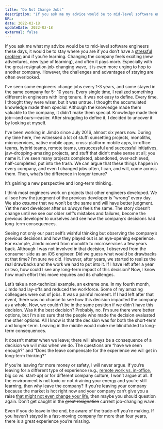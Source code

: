 ```yaml
---
title: "Do Not Change Jobs"
description: "If you ask me my advice would be to mid-level software engineers these days, it would be to stay where you are if you don’t have a stressful problem and if you’re learning."
URL:
date: 2022-02-18
updateDate: 2022-02-18
external: false
---
```


If you ask me what my advice would be to mid-level software engineers these days, it would be to stay where you are if you don’t have a [stressful problem](/a-life-without-problems-the-happiness/) and if you’re learning. Changing the company feels exciting (new adventures, new type of learning), and often it pays more. Especially with the ~~great resignation~~ job-changing wave, it is even more urging to hop to another company. However, the challenges and advantages of staying are often overlooked.

I’ve seen some engineers change jobs every 1-3 years, and some stayed in the same company for 5- 10 years. Every single time, I realized something different in engineers with long tenure. It was not easy to define. Every time, I thought they were wiser, but it was untrue. I thought the accu­mulated knowledge made them _special_. Although the knowledge made them valuable to the company, it didn’t make them special. Knowledge made their job—and ours—easier. After struggling to define it, I decided to uncover it by looking at myself.

I’ve been working in Jimdo since July 2016, almost six years now. During my time here, I’ve witnessed a lot of stuff: sunsetting projects, monoliths, microservices, native mobile apps, cross-platform mobile apps, in-office teams, hybrid teams, remote teams, unsuccessful and successful initiatives, jaw-dropping-amazing projects, and stuff that didn’t make sense at all; you name it. I’ve seen many projects completed, abandoned, over-achieved, half-completed, put into the trash. We can argue that these things happen in every company, and even I changed jobs often, I can, and will, come across them. Then, what’s the difference in longer tenure?

It’s gaining a new perspective and long-term thinking.

I think most engineers work on projects that other engineers developed. We all see how the judgment of the previous developer is “wrong” every day. We also _assume_ that we won’t be the same and will have better judgment. Yet the next developer after us _always_ feels the same. The story doesn’t change until we see our older self’s mistakes and failures, become the previous developer to ourselves and see how the company’s decisions had long-term consequences.

Seeing not only our past self’s wishful thinking but observing the company’s previous decisions and how they played out is an eye-opening experience. For example, Jimdo moved from monolith to microservices a few years back. Although I was not involved in that decision, I observed from the consumer side as an iOS engineer. Did we guess what would be drawbacks at that time? I’m sure we did. However, after years, we started to realize the real drawbacks and the work we had to put into it. If I have left after a year or two, how could I see any long-term impact of this decision? Now, I know how much effort this move requires and its challenges.

Let’s take a non-technical example, an extreme one. In my fourth month, Jimdo had lay-offs and reduced the workforce. Some of my amazing colleagues were out of jobs. It was a painful moment. If I had left after that event, there was no chance to see how this decision impacted the company as a whole. Now, we couldn’t be in the same position if we didn’t have this decision. Was it the best decision? Probably, no. I’m sure there were better options, but I’m also sure that the people who made the decision evaluated the other options. All I know is that the decision was for both the short-term and longer-term. Leaving in the middle would make me blindfolded to long-term consequences.

It doesn’t matter when we leave; there will always be a consequence of a decision we will miss when we do. The questions are “have we seen enough?” and “Does the leave compensate for the experience we will get in long-term thinking?”

If you’re leaving for more money or safety, I will never argue. If you’re leaving for a different type of experience (e.g., [remote work vs. in-office](/why-are-hybrid-meetings-terrible-remote-vs-on-site-meetings/), big co vs. start-up) or for different company culture, I won’t argue at all. If the environment is not toxic or not draining your energy and you’re still learning, then why leave the company? If you’re leaving your company because the market is hot right now and your company can’t give you a raise [that might not even change your life](https://www.oreilly.com/library/view/your-money-the/9780596809430/ch01.html?ref=candosts-space#the_fulfillment_curve), then maybe you should question again. Don’t get caught in the ~~great resignation~~ current job-changing wave.

Even if you do leave in the end, be aware of the trade-off you’re making. If you haven’t stayed in a fast-moving company for more than four years, there is a great experience you’re missing.
